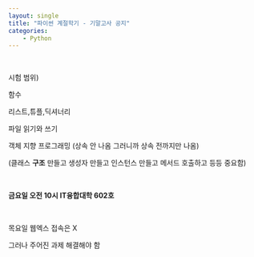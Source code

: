 ```yaml
---
layout: single
title: "파이썬 계절학기 - 기말고사 공지"
categories:
    - Python
---
```


<br>

시험 범위) 

함수 

리스트,튜플,딕셔너리 
 
파일 읽기와 쓰기 
  
객체 지향 프로그래밍 (상속 안 나옴 그러니까 상속 전까지만 나옴) 

(클래스 **구조** 만들고 생성자 만들고 인스턴스 만들고 메서드 호출하고 등등 중요함)

<br>

**금요일 오전 10시 IT융합대학 602호**

<br>

목요일 웹엑스 접속은 X

그러나 주어진 과제 해결해야 함

<br>

